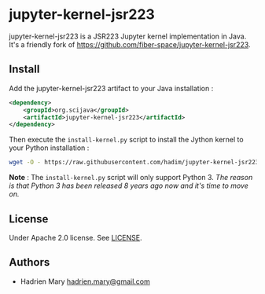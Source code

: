 # jupyter-kernel-jsr223

jupyter-kernel-jsr223 is a JSR223 Jupyter kernel implementation in Java. It's a friendly fork of https://github.com/fiber-space/jupyter-kernel-jsr223.

## Install

Add the jupyter-kernel-jsr223 artifact to your Java installation :

```xml
<dependency>
    <groupId>org.scijava</groupId>
    <artifactId>jupyter-kernel-jsr223</artifactId>
</dependency>
```

Then execute the `install-kernel.py` script to install the Jython kernel to your Python installation :

```bash
wget -O - https://raw.githubusercontent.com/hadim/jupyter-kernel-jsr223/master/install-kernel.py | python --java-path=YOUR_JAVA_PATH
```

**Note** : The `install-kernel.py` script will only support Python 3. *The reason is that Python 3 has been released 8 years ago now and it's time to move on.*

## License

Under Apache 2.0 license. See [LICENSE](LICENSE).

## Authors

- Hadrien Mary <hadrien.mary@gmail.com>
